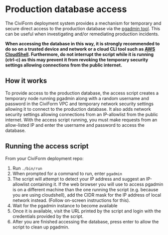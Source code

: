 # Production database access

The CiviForm deployment system provides a mechanism for temporary and secure direct access to the production database via the [pgadmin tool](https://www.pgadmin.org/). This can be useful when investigating and/or remediating production incidents.

**When accessing the database in this way, it is strongly recommended to do so on a trusted device and network
or a cloud CLI tool such as [AWS CloudShell](https://aws.amazon.com/cloudshell/).
Furthermore, do not interrupt the script while it is running (ctrl-c) as this may prevent it from revoking the temporary security settings allowing connections from the public internet.**

## How it works

To provide access to the production database, the access script creates a temporary node running pgadmin along with a random username and password in the CiviForm VPC and temporary network security settings allowing it to connect to the production database. It also adds network security settings allowing connections from an IP-allowlist from the public internet. With the access script running, you must make requests from an allow-listed IP and enter
the username and password to access the database.

## Running the access script

From your CiviForm deployment repo:

1. Run `./bin/run`
1. When prompted for a command to run, enter `pgadmin`
1. The script will attempt to detect your IP address and suggest an IP-allowlist containing it. If the web browser you will use to access pgadmin is on a different machine than the one running the script (e.g. because you are using cloudshell), add the CIDR mask for the IP address of local network instead. (Follow on-screen instructions for this).
1. Wait for the pgadmin instance to become available
1. Once it is available, visit the URL printed by the script and login with the credentials provided by the script.
1. After you are finished accessing the database, press enter to allow the script to clean up pgadmin.
